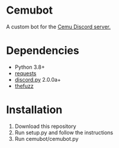 # Cemubot
A custom bot for the [Cemu Discord server.](https://discord.gg/5psYsup)

# Dependencies
- Python 3.8+
- [requests](https://docs.python-requests.org)
- [discord.py](https://github.com/Rapptz/discord.py) 2.0.0a+
- [thefuzz](https://github.com/seatgeek/thefuzz)

# Installation
1. Download this repository
2. Run setup.py and follow the instructions
3. Run cemubot/cemubot.py